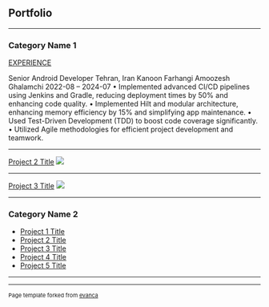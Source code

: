 ## Portfolio

---

### Category Name 1 

[EXPERIENCE](/sample_page)
<div>
Senior Android Developer Tehran, Iran
Kanoon Farhangi Amoozesh Ghalamchi 2022-08 – 2024-07
• Implemented advanced CI/CD pipelines using Jenkins and Gradle, reducing deployment times by 50% and enhancing code
quality.
• Implemented Hilt and modular architecture, enhancing memory efficiency by 15% and simplifying app maintenance.
• Used Test-Driven Development (TDD) to boost code coverage significantly.
• Utilized Agile methodologies for efficient project development and teamwork.
</div>

---
[Project 2 Title](/pdf/sample_presentation.pdf)
<img src="images/dummy_thumbnail.jpg?raw=true"/>

---
[Project 3 Title](http://example.com/)
<img src="images/dummy_thumbnail.jpg?raw=true"/>

---

### Category Name 2

- [Project 1 Title](http://example.com/)
- [Project 2 Title](http://example.com/)
- [Project 3 Title](http://example.com/)
- [Project 4 Title](http://example.com/)
- [Project 5 Title](http://example.com/)

---




---
<p style="font-size:11px">Page template forked from <a href="https://github.com/evanca/quick-portfolio">evanca</a></p>
<!-- Remove above link if you don't want to attibute -->
